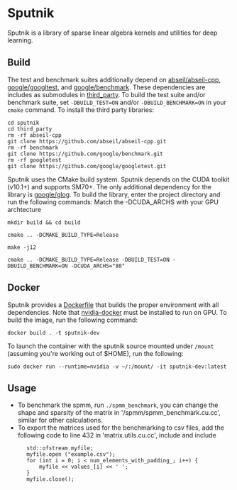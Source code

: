 # Sputnik

Sputnik is a library of sparse linear algebra kernels and utilities for deep learning.

## Build

The test and benchmark suites additionally depend on [abseil/abseil-cpp](https://github.com/abseil/abseil-cpp), [google/googltest](https://github.com/google/googletest), and [google/benchmark](https://github.com/google/benchmark). These dependencies are includes as submodules in [third_party](https://github.com/google-research/sputnik/tree/os-build/third_party). To build the test suite and/or benchmark suite, set `-DBUILD_TEST=ON` and/or `-DBUILD_BENCHMARK=ON` in your `cmake` command.
To install the third party libraries: 
```
cd sputnik
cd third_party
rm -rf abseil-cpp
git clone https://github.com/abseil/abseil-cpp.git
rm -rf benchmark
git clone https://github.com/google/benchmark.git
rm -rf googletest
git clone https://github.com/google/googletest.git
```

Sputnik uses the CMake build system. Sputnik depends on the CUDA toolkit (v10.1+) and supports SM70+. The only additional dependency for the library is [google/glog](https://github.com/google/glog). To build the library, enter the project directory and run the following commands:
Match the -DCUDA_ARCHS with your GPU archtecture

`mkdir build && cd build`

`cmake .. -DCMAKE_BUILD_TYPE=Release`

`make -j12`

`cmake .. -DCMAKE_BUILD_TYPE=Release -DBUILD_TEST=ON -DBUILD_BENCHMARK=ON -DCUDA_ARCHS="80"`

## Docker

Sputnik provides a [Dockerfile](https://github.com/google-research/sputnik/blob/os-build/Dockerfile) that builds the proper environment with all dependencies. Note that [nvidia-docker](https://github.com/NVIDIA/nvidia-docker) must be installed to run on GPU. To build the image, run the following command:

`docker build . -t sputnik-dev`

To launch the container with the sputnik source mounted under `/mount` (assuming you're working out of $HOME), run the following:

`sudo docker run --runtime=nvidia -v ~/:/mount/ -it sputnik-dev:latest`

## Usage
- To benchmark the spmm, run `./spmm_benchmark`, you can change the shape and sparsity of the matrix in '/spmm/spmm_benchmark.cu.cc', similar for other calculations.
- To export the matrices used for the benchmarking to csv files, add the following code to line 432 in 'matrix.utils.cu.cc', include <iostream> and include <fstream>
```
      std::ofstream myfile;
      myfile.open ("example.csv");
      for (int i = 0; i < num_elements_with_padding_; i++) {
          myfile << values_[i] << ' ';
      }
      myfile.close();
```
